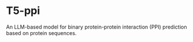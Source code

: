 # T5-ppi
An LLM-based model for binary protein-protein interaction (PPI) prediction based on protein sequences.
